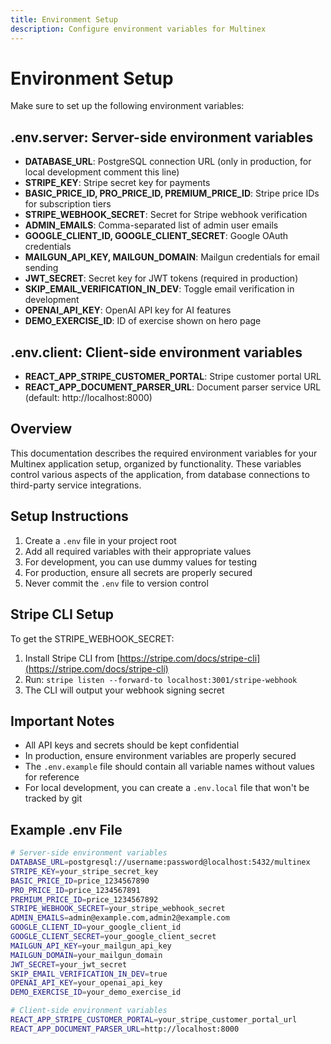 ```yaml
---
title: Environment Setup
description: Configure environment variables for Multinex
---
```


# Environment Setup

Make sure to set up the following environment variables:

## .env.server: Server-side environment variables

- **DATABASE_URL**: PostgreSQL connection URL (only in production, for local development comment this line)
- **STRIPE_KEY**: Stripe secret key for payments
- **BASIC_PRICE_ID, PRO_PRICE_ID, PREMIUM_PRICE_ID**: Stripe price IDs for subscription tiers
- **STRIPE_WEBHOOK_SECRET**: Secret for Stripe webhook verification
- **ADMIN_EMAILS**: Comma-separated list of admin user emails
- **GOOGLE_CLIENT_ID, GOOGLE_CLIENT_SECRET**: Google OAuth credentials
- **MAILGUN_API_KEY, MAILGUN_DOMAIN**: Mailgun credentials for email sending
- **JWT_SECRET**: Secret key for JWT tokens (required in production)
- **SKIP_EMAIL_VERIFICATION_IN_DEV**: Toggle email verification in development
- **OPENAI_API_KEY**: OpenAI API key for AI features
- **DEMO_EXERCISE_ID**: ID of exercise shown on hero page

## .env.client: Client-side environment variables

- **REACT_APP_STRIPE_CUSTOMER_PORTAL**: Stripe customer portal URL
- **REACT_APP_DOCUMENT_PARSER_URL**: Document parser service URL (default: http://localhost:8000)

## Overview

This documentation describes the required environment variables for your Multinex application setup, organized by functionality. These variables control various aspects of the application, from database connections to third-party service integrations.

## Setup Instructions

1. Create a `.env` file in your project root
2. Add all required variables with their appropriate values
3. For development, you can use dummy values for testing
4. For production, ensure all secrets are properly secured
5. Never commit the `.env` file to version control

## Stripe CLI Setup

To get the STRIPE_WEBHOOK_SECRET:

1. Install Stripe CLI from [https://stripe.com/docs/stripe-cli](https://stripe.com/docs/stripe-cli)
2. Run: `stripe listen --forward-to localhost:3001/stripe-webhook`
3. The CLI will output your webhook signing secret

## Important Notes

- All API keys and secrets should be kept confidential
- In production, ensure environment variables are properly secured
- The `.env.example` file should contain all variable names without values for reference
- For local development, you can create a `.env.local` file that won't be tracked by git

## Example .env File

```bash
# Server-side environment variables
DATABASE_URL=postgresql://username:password@localhost:5432/multinex
STRIPE_KEY=your_stripe_secret_key
BASIC_PRICE_ID=price_1234567890
PRO_PRICE_ID=price_1234567891
PREMIUM_PRICE_ID=price_1234567892
STRIPE_WEBHOOK_SECRET=your_stripe_webhook_secret
ADMIN_EMAILS=admin@example.com,admin2@example.com
GOOGLE_CLIENT_ID=your_google_client_id
GOOGLE_CLIENT_SECRET=your_google_client_secret
MAILGUN_API_KEY=your_mailgun_api_key
MAILGUN_DOMAIN=your_mailgun_domain
JWT_SECRET=your_jwt_secret
SKIP_EMAIL_VERIFICATION_IN_DEV=true
OPENAI_API_KEY=your_openai_api_key
DEMO_EXERCISE_ID=your_demo_exercise_id

# Client-side environment variables
REACT_APP_STRIPE_CUSTOMER_PORTAL=your_stripe_customer_portal_url
REACT_APP_DOCUMENT_PARSER_URL=http://localhost:8000
```
